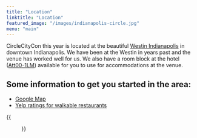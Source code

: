 ```yaml
---
title: "Location"
linktitle: "Location"
featured_image: "/images/indianapolis-circle.jpg"
menu: "main"
---
```


CircleCityCon this year is located at the beautiful [Westin Indianapolis](https://www.starwoodmeeting.com/events/start.action?id=1801116101&key=1CBE8A0B) in downtown Indianapolis.  We have been at the Westin in years past and the venue has worked well for us.  We also have a room block at the hotel ([Att00-1LM](https://www.starwoodmeeting.com/events/start.action?id=1801116101&key=1CBE8A0B)) available for you to use for accommodations at the venue. 


## Some information to get you started in the area:

* [Google Map](https://goo.gl/maps/kBC5sbv4iH22)
* [Yelp ratings for walkable restaurants](https://www.yelp.com/search?find_desc=Restaurants&find_loc=Indianapolis,+IN&start=0&l=g:-86.15293979644775,39.772674225771276,-86.16581439971924,39.762778239695216)

{{<figure src="http://www.starwoodhotels.com//pub/media/1033/wes1033ex.123308_tt.jpg" class="sepia">}}
